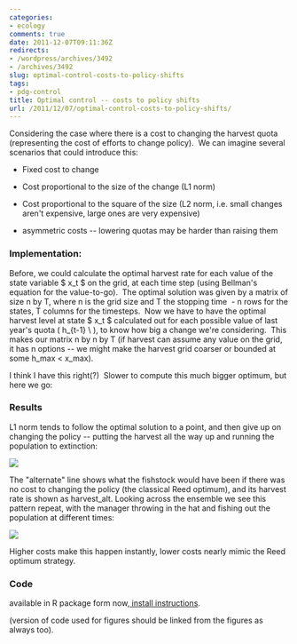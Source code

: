 ```yaml
---
categories:
- ecology
comments: true
date: 2011-12-07T09:11:36Z
redirects:
- /wordpress/archives/3492
- /archives/3492
slug: optimal-control-costs-to-policy-shifts
tags:
- pdg-control
title: Optimal control -- costs to policy shifts
url: /2011/12/07/optimal-control-costs-to-policy-shifts/
---
```


Considering the case where there is a cost to changing the harvest quota (representing the cost of efforts to change policy).  We can imagine several scenarios that could introduce this:



	
  * Fixed cost to change

	
  * Cost proportional to the size of the change (L1 norm)

	
  * Cost proportional to the square of the size (L2 norm, i.e. small changes aren't expensive, large ones are very expensive)

	
  * asymmetric costs -- lowering quotas may be harder than raising them




### Implementation:


Before, we could calculate the optimal harvest rate for each value of the state variable $ x_t $ on the grid, at each time step (using Bellman's equation for the value-to-go).  The optimal solution was given by a matrix of size n by T, where n is the grid size and T the stopping time  - n rows for the states, T columns for the timesteps.  Now we have to have the optimal harvest level at state $ x_t $ calculated out for each possible value of last year's quota \( h_{t-1} \ ), to know how big a change we're considering.  This makes our matrix n by n by T (if harvest can assume any value on the grid, it has n options -- we might make the harvest grid coarser or bounded at some h_max < x_max).

I think I have this right(?)  Slower to compute this much bigger optimum, but here we go:


### Results


L1 norm tends to follow the optimal solution to a point, and then give up on changing the policy -- putting the harvest all the way up and running the population to extinction:

![]( http://farm8.staticflickr.com/7150/6470200593_06f074a462_o.png )


The "alternate" line shows what the fishstock would have been if there was no cost to changing the policy (the classical Reed optimum), and its harvest rate is shown as harvest_alt. Looking across the ensemble we see this pattern repeat, with the manager throwing in the hat and fishing out the population at different times:

![]( http://farm8.staticflickr.com/7023/6472332667_f75a3ccda6_o.png )


Higher costs make this happen instantly, lower costs nearly mimic the Reed optimum strategy.


### Code


available in R package form now,[ install instructions](https://github.com/cboettig/pdg_control).

(version of code used for figures should be linked from the figures as always too).
